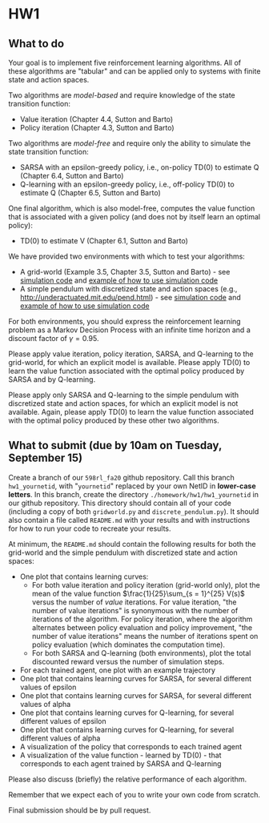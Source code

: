 # HW1

## What to do

Your goal is to implement five reinforcement learning algorithms. All of these algorithms are "tabular" and can be applied only to systems with finite state and action spaces.

Two algorithms are *model-based* and require knowledge of the state transition function:
* Value iteration (Chapter 4.4, Sutton and Barto)
* Policy iteration (Chapter 4.3, Sutton and Barto)

Two algorithms are *model-free* and require only the ability to simulate the state transition function:
* SARSA with an epsilon-greedy policy, i.e., on-policy TD(0) to estimate Q (Chapter 6.4, Sutton and Barto)
* Q-learning with an epsilon-greedy policy, i.e., off-policy TD(0) to estimate Q (Chapter 6.5, Sutton and Barto)

One final algorithm, which is also model-free, computes the value function that is associated with a given policy (and does not by itself learn an optimal policy):
* TD(0) to estimate V (Chapter 6.1, Sutton and Barto)

We have provided two environments with which to test your algorithms:
* A grid-world (Example 3.5, Chapter 3.5, Sutton and Barto) - see [simulation code](gridworld.py) and [example of how to use simulation code](test_gridworld.py)
* A simple pendulum with discretized state and action spaces (e.g., http://underactuated.mit.edu/pend.html) - see [simulation code](discrete_pendulum.py) and [example of how to use simulation code](test_discrete_pendulum.py)

For both environments, you should express the reinforcement learning problem as a Markov Decision Process with an infinite time horizon and a discount factor of $\gamma = 0.95$.

Please apply value iteration, policy iteration, SARSA, and Q-learning to the grid-world, for which an explicit model is available. Please apply TD(0) to learn the value function associated with the optimal policy produced by SARSA and by Q-learning.

Please apply only SARSA and Q-learning to the simple pendulum with discretized state and action spaces, for which an explicit model is not available. Again, please apply TD(0) to learn the value function associated with the optimal policy produced by these other two algorithms.

## What to submit (due by 10am on Tuesday, September 15)

Create a branch of our `598rl_fa20` github repository. Call this branch `hw1_yournetid`, with "`yournetid`" replaced by your own NetID in **lower-case letters**. In this branch, create the directory `./homework/hw1/hw1_yournetid` in our github repository. This directory should contain all of your code (including a copy of both `gridworld.py` and `discrete_pendulum.py`). It should also contain a file called `README.md` with your results and with instructions for how to run your code to recreate your results.

At minimum, the `README.md` should contain the following results for both the grid-world and the simple pendulum with discretized state and action spaces:
* One plot that contains learning curves:
    - For both value iteration and policy iteration (grid-world only), plot the mean of the value function $\frac{1}{25}\sum_{s = 1}^{25} V(s)$ versus the number of *value* iterations. For value iteration, "the number of value iterations" is synonymous with the number of iterations of the algorithm. For policy iteration, where the algorithm alternates between policy evaluation and policy improvement, "the number of value iterations" means the number of iterations spent on policy evaluation (which dominates the computation time).
    - For both SARSA and Q-learning (both environments), plot the total discounted reward versus the number of simulation steps.
* For each trained agent, one plot with an example trajectory
* One plot that contains learning curves for SARSA, for several different values of epsilon
* One plot that contains learning curves for SARSA, for several different values of alpha
* One plot that contains learning curves for Q-learning, for several different values of epsilon
* One plot that contains learning curves for Q-learning, for several different values of alpha
* A visualization of the policy that corresponds to each trained agent
* A visualization of the value function - learned by TD(0) - that corresponds to each agent trained by SARSA and Q-learning

Please also discuss (briefly) the relative performance of each algorithm.

Remember that we expect each of you to write your own code from scratch.

Final submission should be by pull request.

